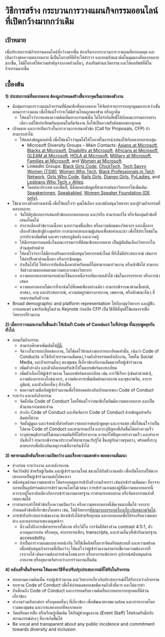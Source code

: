 # วิธีการสร้าง กระบวนการวางแผนกิจกรรมออนไลน์ที่เปิดกว้างมากกว่าเดิม 

## เป้าหมาย
เพื่อประสบการณ์กิจกรรมออนไลน์ที่กว้างมากขึ้น ต้องเริ่มจากกระบวนการวางแผนที่ครอบคลุม และเปิดกว้างต่อความหลากหลาย
นี่เป็นโอกาสที่ดีที่จะได้สำรวจ และยอมรับแนวคิดในมุมมองที่หลากหลายมากขึ้น, ได้มีโอกาสให้ความสำคัญจากภาคส่วนอื่นๆ, ส่งเสริมด้านนวัตกรรม และได้ผลลัพธ์ที่ดีในกิจกรรมมากขึ้น

## เบื้องต้น
**1) ประสบการณ์ที่หลากหลาย ต้องถูกกำหนดสร้างขึ้นจากจุดเริ่มแรกของตัวงาน** 
  * มีกลุ่มกรรมการวางแผนกิจกรรมที่มีสมาชิกที่หลากหลาย ให้จัดทำรายการจากทุกมุมมองระหว่างขั้นตอนการวางแผน เพื่อให้แน่ใจว่าจะไม่มีส่วนไหนถูกมองข้าม หรือถูกลืม
    * ให้แน่ใจว่าการแสดงความคิดเห็นทางอารมณ์นั้น ไม่ได้จำกัดสิทธิ์ให้กับคณะกรรมการอย่างเดียว แต่ให้เท่าเทียมกันทุกคนในทีมจัดงาน ถือให้เป็นความรับผิดชอบของทุกคน
  * เป้าหมาย และการเปิดกว้างในกระบวนการเสนอหัวข้อ (Call for Proposals, CFP) ถ้าสามารถทำได้. 
    * ให้แหล่งข้อมูลเหล่านี้ เพื่อให้แน่ใจว่าคุณได้ให้โอกาสในการนำเสนอให้กับหลากหลายกลุ่ม:  
      * Microsoft Diversity Groups – Main Contacts: [Asians at Microsoft](mailto:dili@microsoft.com), [Blacks at Microsoft](mailto:melindm@microsoft.com), [Disability at Microsoft](mailto:andypalm@microsoft.com), [Africans at Microsoft](mailto:jomusamb@microsoft.com), [GLEAM at Microsoft](mailto:nboyd@microsoft.com), [HOLA at Microsoft](mailto:dimarti@microsoft.com), [Military at Microsoft](mailto:brhuntin@microsoft.com), [Families at Microsoft](mailto:jestum@microsoft.com), and [Women at Microsoft](mailto:kath@microsoft.com). 
      * LinkedIn Groups: [Black Girls Code](https://www.linkedin.com/company/black-girls-code/people/), [ChickTech](https://www.linkedin.com/company/chicktech/people/), [Tech Savvy Women (TSW)](https://www.linkedin.com/groups/124180/), [Women Who Tech](https://www.linkedin.com/company/women-who-tech/), [Black Professionals in Tech Network](https://www.linkedin.com/company/bptn/), [Girls Who Code](https://www.linkedin.com/school/girlswhocode/), [Rails Girls](https://www.linkedin.com/company/rails-girls/), [Django Girls](https://www.linkedin.com/company/django-girls/), [PyLadies](https://www.linkedin.com/groups/3984711/), and [Lesbians Who Tech + Allies](https://www.linkedin.com/company/lesbians-who-tech/). 
      * ในแต่ละประเทศ และพื้นที่, นี่คือแหล่งข้อมูลที่สามารถค้นหาวิทยากรได้เพิ่มเติม: [Speakerinnen](https://speakerinnen.org/), [Speakabled](https://www.speakabled.com/), [Women Speaker Foundation (DE only)](https://women-speaker-foundation.jimdo.com/).  
  * ใช้แนวทางตัวอย่างเหล่านี้ เพื่อให้แน่ใจว่า คุณได้เลือก และสนับสนุนวิทยากร และผู้ร่วมกิจกรรมที่หลากหลาย:  
      * จัดให้มีรูปแบบการเสนอหัวข้อหลากหลายแบบ และ/หรือ สามารถแก้ไข หรือจัดกลุ่มหัวข้อที่เสนอใหม่ได้
      * ทำการเลือกหัวข้อจากเนื้อหา มากกว่าแค่ชื่อเสียง หรือความนิยมของวิทยากร และเมื่อการเลือกหัวข้อเข้าสู่ช่วงสุดท้าย เราสามารถสอบถามผู้เสนอเพื่อขอคำแนะนำ เพื่อใช้ประโยชน์ในการประชาสัมพันธ์ และตรวจสอบภูมิหลัง และความรู้
      * ให้มีกรรมการคนหนึ่งในคณะกรรมการที่มีสมาชิกหลากหลาย เป็นผู้ตัดสินเลือกวิทยากรในส่วนสุดท้ายด้วย
      * ให้แน่ใจว่าเราได้มีการเตรียมการสนับสนุนวิทยากรหน้าใหม่ ที่ยังไม่มีประสบการณ์ เช่นการให้คำปรึกษาด้านเนื้อหา หรือการซ้อมพูด.  
      * ถ้าเป็นไปได้ ให้ทำการบันทึกเนื้อหาสำหรับคนที่ไม่สามารถมาร่วมงาน หรือเข้าฟังได้ สามารถจัดช่วงถามตอบสดตามความสะดวกของวิทยากร
      * ความหลากหลายสามารถนำมาใช้นอกเหนือจากทีมงานหลักได้ เช่นในการบรรยาย หรือการนำเสนอ
      * ความหลากหลายไม่ควรที่จะเน้นไปที่เพศเพียงอย่างเดียว สามารถพิจารณาด้านเชื้อชาติ, ศาสนา, อายุ และประสบการณ์, ความสมบูรณ์ทางกายภาพ, เพศภาพ, หรือลักษณะอื่นๆ ที่เหมาะสมกับตัวงาน
  * Broad demographic and platform representation ให้กับกลุ่มวิทยากร และผู้ฟัง. การเผยแพร่ แขกรับเชิญในส่วน Keynote ก่อนปิด CFP เป็นวิธีที่ดีที่สุดที่ใช้แสดงรายชื่อวิทยากรที่ร่วมงาน    

**2) เมื่อการวางแผนงานเริ่มขึ้นแล้ว ให้เน้นย้ำ Code of Conduct ในที่ประชุม ทั้งแบบพูดคุยกันทั่วไป:**
  * ก่อนเริ่มกิจกรรม: 
    * สามารถศึกษาเพิ่มเติมได้[ที่นี่](https://github.com/jennymevents/virtual-events/blob/main/virtual-event-code-of-conduct.md). 
    * จัดวางในรายละเอียดของงาน, ไม่ใช่แค่ไว้ด้านล่างของรายละเอียดเท่านั้น. เน้นว่า Code of Conducts จะใช้กับกิจกรรมงานสัมมนา,รวมถึงกิจกรรมหลังเลิกงาน, โพสใน Social Media, และกิจกรรมอื่นๆ ของชุมชน ที่เกี่ยวข้องกับงานสัมมนาหรือผู้เข้าร่วมงาน  
    * เพิ่มตัวอ้างอิง และตัวเลือกยอมรับเข้าไปในแบบฟอร์มลงทะเบียน
    * เพิ่มตัวเลือกให้ผู้เข้าร่วมงาน ในแบบฟอร์มลงทะเบียน เช่น การวิธีเรียก (เช่นคำนำหน้า), ความต้องการทางโภชนาการ, ความต้องการเพิ่มเติมด้านกายภาพ และสุขภาพจิต, อาการภูมิแพ้, และตัวเลือกอื่นๆ ที่จำเป็น
    * ขอความร่วมมือกับผู้เข้าร่วมงานเพื่อให้สอดคล้องกับเป้าหมายของ Code of Conduct
  * ระหว่าง และหลังกิจกรรม: 
    * จัดตั้งทีม Code of Conduct โดยให้แน่ใจว่าสมาชิกในทีมมีความหลากหลาย และเป็นตัวแทนจากแต่ละส่วน
    * อ้างอิง Code of Conduct และทีมจัดการ Code of Conduct ด้วยข้อมูลสำหรับติดต่อได้ง่าย
    * จัดตั้งผู้ดูแล และเจ้าหน้าที่สำหรับตรวจสอบการพบปะพูดคุย และการแชท เพื่อให้แน่ใจว่าเป็นไปตาม Code of Conduct และสามารถแก้ไข และระบุปัญหาที่เกิดขึ้นได้อย่างรวดเร็ว
    * ระบุต่อพฤติกรรมที่ไม่เหมาะสมทันทีที่ได้รับรายงาน ควรแก้ไขปัญหาอย่างรวดเร็ว และทำการบันทึกไว้ สามารถพิจารณาประกาศให้สาธารณะรับรู้ได้ ขึ้นอยู่กับความรุนแรง, พร้อมทั้งระบุมาตรการเพื่อป้องกันเหตุการณ์ที่อาจเกินซ้ำได้ 

**3) พยายามผลักดันเรื่องความเปิดกว้าง และเรื่องความแตกต่าง ตลอดงานสัมมนา**
  * ช่วงก่อน ระหว่างงาน และหลังจบงาน 
  * จัดเวิร์คชิป สำหรับผู้เริ่มต้น และผู้เข้าร่วมงานใหม่ ขนานไปกับตัวงานหลัก เพื่อเปิดโอกาสให้พวกเขากลายเป็นผู้เข้าร่วมงานต่อไปของเรา
  * สนับสนุนด้านความแตกต่าง ให้ครอบคลุมการเข้าถึงตัวงานกิจกรรา เช่นค่าเข้าร่วมสัมมนา ที่อาจจะกลายเป็นอุปสรรคต่อการเข้าร่วมงานโดยไม่เจตนา การเข้าร่วมงานของผู้ที่มีความหลากหลายนี้ ควรจะอยู่ในระดับเดียวกับการเข้าร่วมงานมาตรฐาน เราสามารถสอบถาม หรือจัดหาการขนส่งที่เหมาะสมได้
  * เราสามารถทำให้หัวข้อเรื่องความเปิดกว้าง หรือความหลากหลายนี้ชัดเจนมากขึ้นได้ จากการกำหนดหัวข้อที่เกี่ยวข้องโดยตรง เช่น, ให้มีวิทยากร[ที่สามารถบรรยายเรื่องเกี่ยวกับสุขภาพจิตได้](http://mhprompt.org/).  
  * การเข้าถึงประสบการณ์ของงาน ต้องเข้าถึงได้สำหรับทุกคน และออกแบบเพื่อให้รองรับความแตกต่าง และหลากหลายของมนุษย์เรา  
    * นี่รวมไปถึงการมีคำบรรยายใต้ภาพ หรือวิดีโอ การจัดสีอัตราส่วน contrast 4:5:1, ตัวควบคุมการเล่น หรือหยุด, คำบรรยายเสียง, transcripts, และส่วนอื่นๆที่เข้ากับมาตรฐาน accessibility.
    * ถ้าเป็นการวางแผนแบบเจอหน้ากัน ให้ใช้เช็คลิสต์ในการจัดเตรียมสถานที่ และความพร้อมเพื่อสนับสนุนกิจกรรมที่เปิดกว้าง ให้แน่ใจว่าผู้เข้าร่วมงานสามารถชี้แจงความต้องการที่เจาะจงได้ เช่นความต้องการด้านโภชนาการ หรืออาการแพ้อาหาร อุปกรณ์สนับสนุนด้านกายภาพ หรือสุขภาพจิตระหว่างการร่วมงานเป็นต้น

**4) หลังเสร็จสิ้นกิจกรรม ให้มองหาวิธีที่จะปรับปรุงประสบการณ์ที่ได้รับในกิจกรรม**  
  * สอบถามความคิดเห็น จากผู้เข้าร่วมงาน และวิทยากรเกี่ยวกับประสบการณ์ที่ได้รับระหว่างกิจกรรม
  * ทบทวน Code of Conduct เพื่อให้กำหนดขอบเขตชัดเจนถึงสิ่งที่ควร และไม่ควรทำ
  * ย้ำเตือนถึง Code of Conduct และการยอมรับความคิดที่หลากหลายจากทุกคนที่มีส่วนเกี่ยวข้อง
  * ทำงานร่วมกับองค์กร หรือบุคคลอื่นๆ ที่เกี่ยวข้อง เพื่อพัฒนาสภาพแวดล้อม และบรรยากาศโดยรวมของชุมชน และการแสดงออกที่หลากหลาย
  * จัดเตรียมการฝึก หรือเรียนรู้เพิ่มเติม ให้กับผู้ช่วยดูแลงาน (Event Staff) ให้พร้อมรับมือกับสถานการณ์ต่างๆ ที่อาจเกิดขึ้นได้
  * Be vocal and transparent about any public incidence and commitment towards diversity and inclusion 
